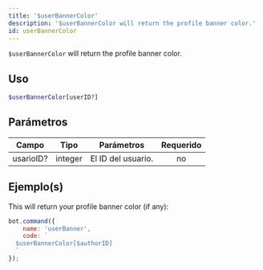 ```yaml
---
title: '$userBannerColor'
description: '$userBannerColor will return the profile banner color.'
id: userBannerColor
---
```


`$userBannerColor` will return the profile banner color.

## Uso

```php
$userBannerColor[userID?]
```

## Parámetros

| Campo     | Tipo    | Parámetros         | Requerido |
| --------- | ------- | ------------------ |:---------:|
| usarioID? | integer | El ID del usuario. |    no     |

## Ejemplo(s)

This will return your profile banner color (if any):

```javascript
bot.command({
    name: 'userBanner',
    code: `
  $userBannerColor[$authorID]
  `
});
```
